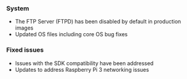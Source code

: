 ### System
- The FTP Server (FTPD) has been disabled by default in production images
- Updated OS files including core OS bug fixes

### Fixed issues
- Issues with the SDK compatibility have been addressed
- Updates to address Raspberry Pi 3 networking issues